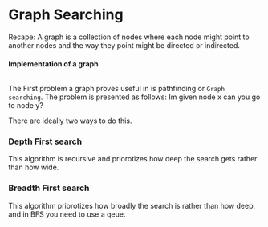 # Graph Searching
Recape: A graph is a collection of nodes where each node might point to another nodes and the way they point might be directed or indirected.


#### Implementation of a graph
```python
```


The First problem a graph proves useful in is pathfinding or `Graph searching`. The problem is presented as follows: Im given node x can you go to node y?

There are ideally two ways to do this.
### Depth First search
This algorithm is recursive and priorotizes how deep the search gets rather than how wide.
### Breadth First search
This algorithm priorotizes how broadly the search is rather than how deep, and in BFS you need to use a qeue.


<!--
A graph in cpp
```cpp
#include "graphs.cc"

int main( int argc, char *argv[ ])
{
    Graph g;
    Search_Description s;
    vector<string> nodenames;

    nodenames.push_back("A");
    nodenames.push_back("B");
    nodenames.push_back("C");
    nodenames.push_back("D");
    nodenames.push_back("E");
    nodenames.push_back("F");

    for (int i = 0; i<6; i++)
    {
       for (int j = i+1; j<6; j++)
       {
          g.addEdge(nodenames[i],nodenames[j],i+j,"anon");
       }
    }

    g.shortestpaths("B");
    return 0;
}
```
-->